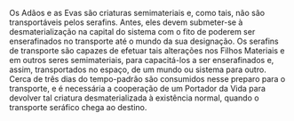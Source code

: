 ﻿Os Adãos e as Evas são criaturas semimateriais e, como tais, não são transportáveis pelos serafins. Antes, eles devem submeter-se à desmaterialização na capital do sistema com o fito de poderem ser enserafinados no transporte até o mundo da sua designação. Os serafins de transporte são capazes de efetuar tais alterações nos Filhos Materiais e em outros seres semimateriais, para capacitá-los a ser enserafinados e, assim, transportados no espaço, de um mundo ou sistema para outro. Cerca de três dias do tempo-padrão são consumidos nesse preparo para o transporte, e é necessária a cooperação de um Portador da Vida para devolver tal criatura desmaterializada à existência normal, quando o transporte seráfico chega ao destino.